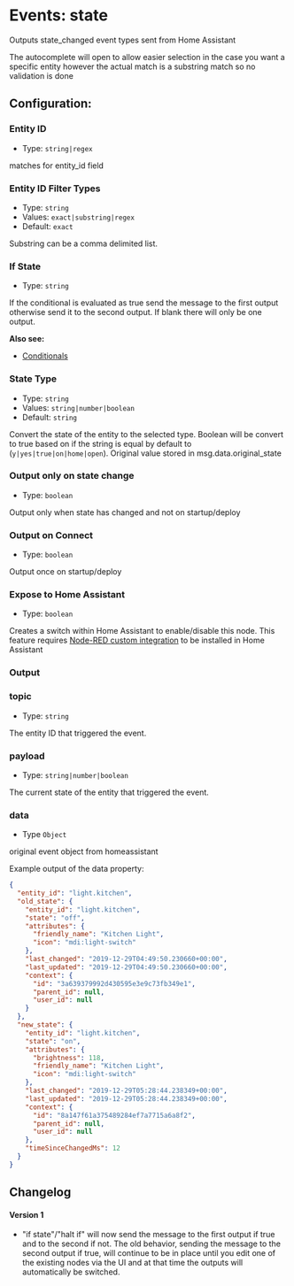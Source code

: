 # Events: state

Outputs state_changed event types sent from Home Assistant

The autocomplete will open to allow easier selection in the case you want a specific entity however the actual match is a substring match so no validation is done

## Configuration:

### Entity ID <Badge text="required"/>

- Type: `string|regex`

matches for entity_id field

### Entity ID Filter Types <Badge text="required"/>

- Type: `string`
- Values: `exact|substring|regex`
- Default: `exact`

Substring can be a comma delimited list.

### If State

- Type: `string`

If the conditional is evaluated as true send the message to the first output otherwise send it to the second output. If blank there will only be one output.

**Also see:**

- [Conditionals](/guide/conditionals.md)

### State Type

- Type: `string`
- Values: `string|number|boolean`
- Default: `string`

Convert the state of the entity to the selected type. Boolean will be convert to true based on if the string is equal by default to (`y|yes|true|on|home|open`). Original value stored in msg.data.original_state

### Output only on state change

- Type: `boolean`

Output only when state has changed and not on startup/deploy

### Output on Connect

- Type: `boolean`

Output once on startup/deploy

### Expose to Home Assistant

- Type: `boolean`

Creates a switch within Home Assistant to enable/disable this node. This feature requires [Node-RED custom integration](https://github.com/zachowj/hass-node-red) to be installed in Home Assistant

### Output

### topic

- Type: `string`

The entity ID that triggered the event.

### payload

- Type: `string|number|boolean`

The current state of the entity that triggered the event.

### data

- Type `Object`

original event object from homeassistant

Example output of the data property:

```json
{
  "entity_id": "light.kitchen",
  "old_state": {
    "entity_id": "light.kitchen",
    "state": "off",
    "attributes": {
      "friendly_name": "Kitchen Light",
      "icon": "mdi:light-switch"
    },
    "last_changed": "2019-12-29T04:49:50.230660+00:00",
    "last_updated": "2019-12-29T04:49:50.230660+00:00",
    "context": {
      "id": "3a639379992d430595e3e9c73fb349e1",
      "parent_id": null,
      "user_id": null
    }
  },
  "new_state": {
    "entity_id": "light.kitchen",
    "state": "on",
    "attributes": {
      "brightness": 118,
      "friendly_name": "Kitchen Light",
      "icon": "mdi:light-switch"
    },
    "last_changed": "2019-12-29T05:28:44.238349+00:00",
    "last_updated": "2019-12-29T05:28:44.238349+00:00",
    "context": {
      "id": "8a147f61a375489284ef7a7715a6a8f2",
      "parent_id": null,
      "user_id": null
    },
    "timeSinceChangedMs": 12
  }
}
```

## Changelog

#### Version 1

- "if state"/"halt if" will now send the message to the first output if true and
  to the second if not. The old behavior, sending the message to the second
  output if true, will continue to be in place until you edit one of the
  existing nodes via the UI and at that time the outputs will automatically be
  switched.
